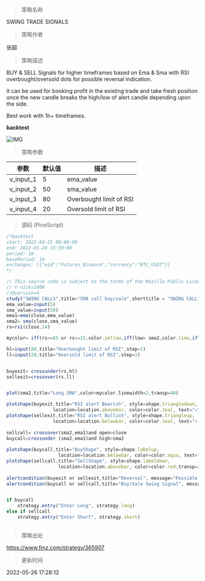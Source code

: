 
> 策略名称

SWING TRADE SIGNALS

> 策略作者

张超

> 策略描述

BUY & SELL Signals for higher timeframes based on Ema & Sma with RSI overbought/oversold dots for possible reversal indication.

It can be used for booking profit in the existing trade and take fresh position once the new candle breaks the high/low of alert candle depending upon the side.

Best work with 1h+ timeframes.

**backtest**

 ![IMG](https://www.fmz.com/upload/asset/1190f85e1e5f9b65be2.png) 

> 策略参数



|参数|默认值|描述|
|----|----|----|
|v_input_1|5|ema_value|
|v_input_2|50|sma_value|
|v_input_3|80|Overbought limit of RSI|
|v_input_4|20|Oversold limit of RSI|


> 源码 (PineScript)

``` javascript
/*backtest
start: 2022-04-25 00:00:00
end: 2022-05-24 23:59:00
period: 1m
basePeriod: 1m
exchanges: [{"eid":"Futures_Binance","currency":"BTC_USDT"}]
*/

// This source code is subject to the terms of the Mozilla Public License 2.0 at https://mozilla.org/MPL/2.0/
// © nicks1008
//@version=4
study("SWING CALLS",title="SMA call buy/sale",shorttitle = "SWING CALL",precision=1, overlay=true)
ema_value=input(5)
sma_value=input(50)
ema1=ema(close,ema_value)
sma2= sma(close,sma_value)
rs=rsi(close,14)

mycolor= iff(rs>=85 or rs<=15,color.yellow,iff(low> sma2,color.lime,iff(high<sma2,color.red,color.yellow)))

hl=input(80,title="Overbought limit of RSI",step=1)
ll=input(20,title="Oversold limit of RSI",step=1)


buyexit= crossunder(rs,hl)
sellexit=crossover(rs,ll)


plot(sma2,title="Long SMA",color=mycolor,linewidth=2,transp=40)

plotshape(buyexit,title="RSI alert Bearish", style=shape.triangledown,
                 location=location.abovebar, color=color.teal, text="↓\n ↓")
plotshape(sellexit,title="RSI alert Bullish", style=shape.triangleup,
                 location=location.belowbar, color=color.teal, text="↑ \n ↑")    
                 
sellcall= crossover(sma2,ema1)and open>close
buycall=crossunder (sma2,ema1)and high>sma2
                 
plotshape(buycall,title="BuyShape", style=shape.labelup,
                   location=location.belowbar, color=color.aqua, text="B",textcolor=color.white)
plotshape(sellcall,title="SellShape", style=shape.labeldown,
                   location=location.abovebar, color=color.red,transp=20, text="S",textcolor=color.black) 
                   
alertcondition(buyexit or sellexit,title="Reversal", message="Possible Reversal on Swing Signal Alert") 
alertcondition(buycall or sellcall,title="Buy/Sale Swing Signal", message="Swing Signal Entry Alert") 


if buycall
    strategy.entry("Enter Long", strategy.long)
else if sellcall
    strategy.entry("Enter Short", strategy.short)
    

```

> 策略出处

https://www.fmz.com/strategy/365907

> 更新时间

2022-05-26 17:28:12

